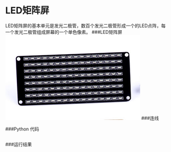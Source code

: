 # LED矩阵屏

LED矩阵屏的基本单元是发光二极管，数百个发光二极管形成一个的LED点阵，每一个发光二极管组成屏幕的一个单色像素。
###LED矩阵屏
![ledmatrix](ledmatrix.jpg)
###连线

###Python 代码
```

```
###运行结果